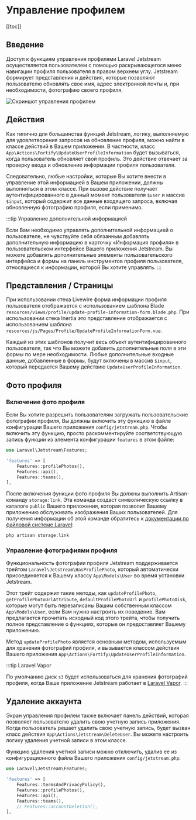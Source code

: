 # Управление профилем

[[toc]]

## Введение

Доступ к функциям управления профилями Laravel Jetstream осуществляется пользователем с помощью раскрывающегося меню навигации профиля пользователя в правом верхнем углу. Jetstream формирует представления и действия, которые позволяют пользователю обновлять свое имя, адрес электронной почты и, при необходимости, фотографию своего профиля.

![Скриншот управления профилем](./../../assets/img/profile-management.png)

## Действия

Как типично для большинства функций Jetstream, логику, выполняемую для удовлетворения запросов на обновление профиля, можно найти в классе действий в Вашем приложении. В частности, класс `App\Actions\Fortify\UpdateUserProfileInformation` будет вызываться, когда пользователь обновляет свой профиль. Это действие отвечает за проверку ввода и обновление информации профиля пользователя.

Следовательно, любые настройки, которые Вы хотите внести в управление этой информацией в Вашем приложении, должны выполняться в этом классе. При вызове действие получает аутентифицированного в данный момент пользователя `$user` и массив `$input`, который содержит все данные входящего запроса, включая обновленную фотографию профиля, если применимо.

:::tip Управление дополнительной информацией

Если Вам необходимо управлять дополнительной информацией о пользователе, не чувствуйте себя обязанным добавлять дополнительную информацию в карточку «Информация профиля» в пользовательском интерфейсе Вашего приложения Jetstream. Вы можете добавлять дополнительные элементы пользовательского интерфейса и формы на панель инструментов профиля пользователя, относящиеся к информации, которой Вы хотите управлять.
:::

## Представления / Страницы

При использовании стека Livewire форма информации профиля пользователя отображается с использованием шаблона Blade `resources/views/profile/update-profile-information-form.blade.php`. При использовании стека Inertia это представление отображается с использованием шаблона `resources/js/Pages/Profile/UpdateProfileInformationForm.vue`.

Каждый из этих шаблонов получит весь объект аутентифицированного пользователя, так что Вы можете добавить дополнительные поля в эти формы по мере необходимости. Любые дополнительные входные данные, добавленные в формы, будут включены в массив `$input`, который передается Вашему действию `UpdateUserProfileInformation`.

## Фото профиля

### Включение фото профиля

Если Вы хотите разрешить пользователям загружать пользовательские фотографии профиля, Вы должны включить эту функцию в файле конфигурации Вашего приложения `config/jetstream.php`. Чтобы включить эту функцию, просто раскомментируйте соответствующую запись функции из элемента конфигурации `features` в этом файле:

```php
use Laravel\Jetstream\Features;

'features' => [
    Features::profilePhotos(),
    Features::api(),
    Features::teams(),
],
```

После включения функции фото профиля Вы должны выполнить Artisan-команду `storage:link`. Эта команда создаст символическую ссылку в каталоге `public` Вашего приложения, которая позволит Вашему приложению обслуживать изображения Ваших пользователей. Для получения информации об этой команде обратитесь к [документации по файловой системе Laravel](https://getlaravel.ru/docs/filesystem#the-public-disk):

```bash
php artisan storage:link
```

### Управление фотографиями профиля

Функциональность фотографии профиля Jetstream поддерживается трейтом `Laravel\Jetstream\HasProfilePhoto`, который автоматически присоединяется к Вашему классу `App\Models\User` во время установки Jetstream.

Этот трейт содержит такие методы, как `updateProfilePhoto`, `getProfilePhotoUrlAttribute`, `defaultProfilePhotoUrl` и `profilePhotoDisk`, которые могут быть перезаписаны Вашим собственным классом `App\Models\User`, если Вам нужно настроить их поведение. Вам предлагается прочитать исходный код этого трейта, чтобы получить полное представление о функциях, которые он предоставляет Вашему приложению.

Метод `updateProfilePhoto` является основным методом, используемым для хранения фотографий профиля, и вызывается классом действия Вашего приложения `App\Actions\Fortify\UpdateUserProfileInformation`.

:::tip Laravel Vapor

По умолчанию диск `s3` будет использоваться для хранения фотографий профиля, когда Ваше приложение Jetstream работает в [Laravel Vapor](https://vapor.laravel.com).
:::

## Удаление аккаунта

Экран управления профилем также включает панель действий, которая позволяет пользователю удалить свою учетную запись приложения. Когда пользователь решает удалить свою учетную запись, будет вызван класс действия `App\Actions\Jetstream\DeleteUser`. Вы можете настроить логику удаления учетной записи в этом классе.

Функцию удаления учетной записи можно отключить, удалив ее из конфигурационного файла Вашего приложения `config/jetstream.php`:

```php
use Laravel\Jetstream\Features;

'features' => [
    Features::termsAndPrivacyPolicy(),
    Features::profilePhotos(),
    Features::api(),
    Features::teams(),
    // Features::accountDeletion(),
],
```
